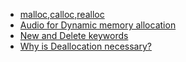 - [malloc,calloc,realloc](malloc,calloc,realloc.md)
- [Audio for Dynamic memory allocation](Audio_Dynamic_memory_allocation.md) 
- [New and Delete keywords](new,delete.md)
- [Why is Deallocation necessary?](why-is-deallocation-necessary.md)

